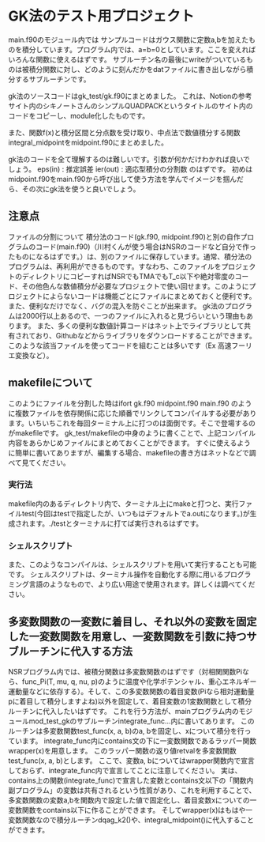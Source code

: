 # GK法のテスト用プロジェクト
main.f90のモジュール内では
サンプルコードはガウス関数に定数a,bを加えたものを積分しています。プログラム内では、a=b=0としています。ここを変えればいろんな関数に使えるはずです。
サブルーチン名の最後にwriteがついているものは被積分関数に対し、どのように刻んだかをdatファイルに書き出しながら積分するサブルーチンです。

gk法のソースコードはgk_test/gk.f90にまとめました。
これは、Notionの参考サイト内のシキノートさんのシンプルQUADPACKというタイトルのサイト内のコードをコピーし、module化したものです。

また、関数f(x)と積分区間と分点数を受け取り、中点法で数値積分する関数integral_midpointをmidpoint.f90にまとめました。

gk法のコードを全て理解するのは難しいです。引数が何かだけわかれば良いでしょう。
eps(in) : 推定誤差
ier(out) : 適応型積分の分割数
のはずです。
初めはmidpoint.f90をmain.f90から呼び出して使う方法を学んでイメージを掴んだら、その次にgk法を使うと良いでしょう。


## 注意点
ファイルの分割について
積分法のコード(gk.f90, midpoint.f90)と別の自作プログラムのコード(main.f90)（川村くんが使う場合はNSRのコードなど自分で作ったものになるはずです。）は、別のファイルに保存しています。通常、積分法のプログラムは、再利用ができるものです。すなわち、このファイルをプロジェクトのディレクトリにコピーすればNSRでもTMAでもT_c以下や絶対零度のコード、その他色んな数値積分が必要なプロジェクトで使い回せます。このようにプロジェクトによらないコードは機能ごとにファイルにまとめておくと便利です。また、便利なだけでなく、バグの混入を防ぐことが出来ます。
gk法のプログラムは2000行以上あるので、一つのファイルに入れると見づらいという理由もあります。
また、多くの便利な数値計算コードはネット上でライブラリとして共有されており、Githubなどからライブラリをダウンロードすることができます。
このような該当ファイルを使ってコードを組むことは多いです（Ex 高速フーリエ変換など）。


## makefileについて
このようにファイルを分割した時はifort gk.f90 midpoint.f90 main.f90 のように複数ファイルを依存関係に応じた順番でリンクしてコンパイルする必要があります。いちいちこれを毎回ターミナル上に打つのは面倒です。そこで登場するのがmakefileです。
gk_test/makefileの中身のように書くことで、上記コンパイル内容をあらかじめファイルにまとめておくことができます。
すぐに使えるように簡単に書いてありますが、編集する場合、makefileの書き方はネットなどで調べて見てください。

### 実行法
makefile内のあるディレクトリ内で、ターミナル上にmakeと打つと、実行ファイルtest(今回はtestで指定したが、いつもはデフォルトでa.outになります。)が生成されます。./testとターミナルに打てば実行されるはずです。


### シェルスクリプト
また、このようなコンパイルは、シェルスクリプトを用いて実行することも可能です。
シェルスクリプトは、ターミナル操作を自動化する際に用いるプログラミング言語のようなもので、より広い用途で使用されます。詳しくは調べてください。


## 多変数関数の一変数に着目し、それ以外の変数を固定した一変数関数を用意し、一変数関数を引数に持つサブルーチンに代入する方法
NSRプログラム内では、被積分関数は多変数関数のはずです（対相関関数Piなら、func_Pi(T, mu, q, nu, p)のように温度や化学ポテンシャル、重心エネルギー運動量などに依存する）。そして、この多変数関数の着目変数(Piなら相対運動量pに着目して積分しますよね)以外を固定して、着目変数の1変数関数として積分ルーチンに代入したいはずです。
これを行う方法が、mainプログラム内のモジュールmod_test_gkのサブルーチンintegrate_func...内に書いてあります。
このルーチンは多変数関数test_func(x, a, b)のa, bを固定し、xについて積分を行っています。
integrate_func内にcontains文の下に一変数関数であるラッパー関数wrapper(x)を用意します。
このラッパー関数の返り値retvalを多変数関数test_func(x, a, b)とします。
ここで、変数a, bについてはwrapper関数内で宣言しておらず、integrate_func内で宣言してことに注意してください。
実は、contains上の関数(integrate_func)で宣言した変数とcontains文以下の「関数内副プログラム」の変数は共有されるという性質があり、これを利用することで、多変数関数の変数a,bを関数内で設定した値で固定化し、着目変数xについての一変数関数をcontains以下に作ることができます。
そしてwrapper(x)はもはや一変数関数なので積分ルーチンdqag_k2()や、integral_midpoint()に代入することができます。
